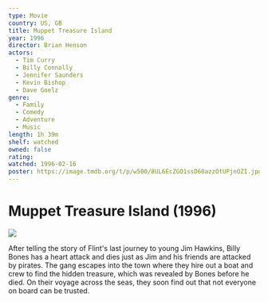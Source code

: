 ```yaml
---
type: Movie
country: US, GB
title: Muppet Treasure Island
year: 1996
director: Brian Henson
actors:
  - Tim Curry
  - Billy Connolly
  - Jennifer Saunders
  - Kevin Bishop
  - Dave Goelz
genre:
  - Family
  - Comedy
  - Adventure
  - Music
length: 1h 39m
shelf: watched
owned: false
rating:
watched: 1996-02-16
poster: https://image.tmdb.org/t/p/w500/8UL6EcZGO1ssD60azzOtUPjnOZI.jpg
---
```


# Muppet Treasure Island (1996)

![](https://image.tmdb.org/t/p/w500/8UL6EcZGO1ssD60azzOtUPjnOZI.jpg)

After telling the story of Flint's last journey to young Jim Hawkins, Billy Bones has a heart attack and dies just as Jim and his friends are attacked by pirates. The gang escapes into the town where they hire out a boat and crew to find the hidden treasure, which was revealed by Bones before he died. On their voyage across the seas, they soon find out that not everyone on board can be trusted.